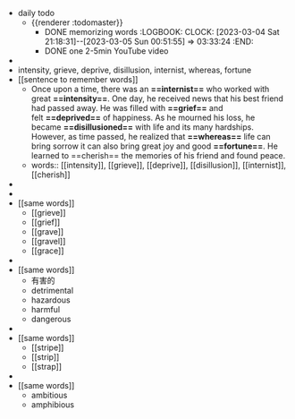 - daily todo
	- {{renderer :todomaster}}
		- DONE memorizing words
		  :LOGBOOK:
		  CLOCK: [2023-03-04 Sat 21:18:31]--[2023-03-05 Sun 00:51:55] =>  03:33:24
		  :END:
		- DONE one 2-5min YouTube video
-
- intensity, grieve, deprive, disillusion, internist, whereas, fortune
- [[sentence to remember words]]
	- Once upon a time, there was an **==internist==** who worked with great **==intensity==**. One day, he received news that his best friend had passed away. He was filled with **==grief==** and felt **==deprived==** of happiness. As he mourned his loss, he became **==disillusioned==** with life and its many hardships. However, as time passed, he realized that **==whereas==** life can bring sorrow it can also bring great joy and good **==fortune==**. He learned to ==cherish== the memories of his friend and found peace.
	- words:: [[intensity]], [[grieve]], [[deprive]], [[disillusion]], [[internist]], [[cherish]]
-
-
- [[same words]]
	- [[grieve]]
	- [[grief]]
	- [[grave]]
	- [[gravel]]
	- [[grace]]
-
- [[same words]]
	- 有害的
	- detrimental
	- hazardous
	- harmful
	- dangerous
-
- [[same words]]
	- [[stripe]]
	- [[strip]]
	- [[strap]]
-
- [[same words]]
	- ambitious
	- amphibious